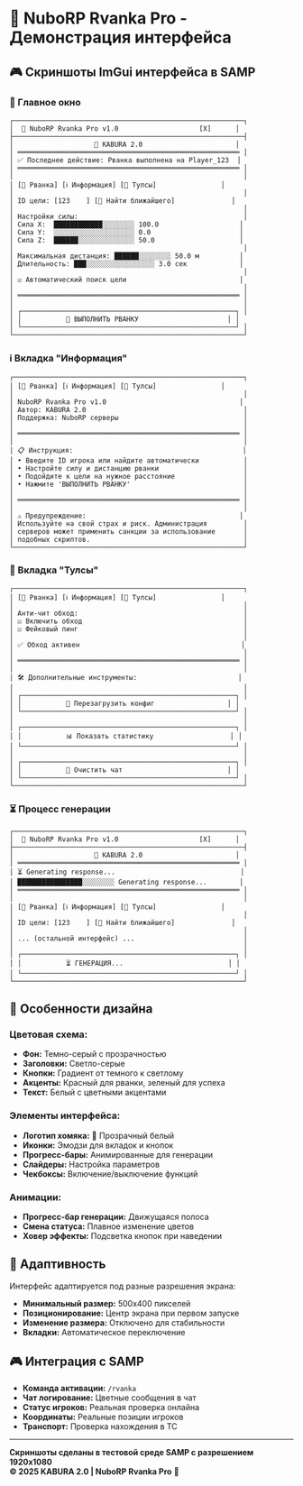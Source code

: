 # 📸 NuboRP Rvanka Pro - Демонстрация интерфейса

## 🎮 Скриншоты ImGui интерфейса в SAMP

### 🐹 Главное окно
```
┌─────────────────────────────────────────────────────────┐
│  🐹 NuboRP Rvanka Pro v1.0                    [X]      │
├─────────────────────────────────────────────────────────┤
│                    🐹 KABURA 2.0                       │
│ ═══════════════════════════════════════════════════════ │
│ ✅ Последнее действие: Рванка выполнена на Player_123  │
│ ═══════════════════════════════════════════════════════ │
│                                                         │
│ [🚗 Рванка] [ℹ️ Информация] [🔧 Тулсы]                │
│                                                         │
│ ID цели: [123    ] [🎯 Найти ближайшего]              │
│                                                         │
│ Настройки силы:                                         │
│ Сила X:  ████████████░░░░░░░░ 100.0                    │
│ Сила Y:  ░░░░░░░░░░░░░░░░░░░░ 0.0                      │
│ Сила Z:  ██████░░░░░░░░░░░░░░ 50.0                     │
│                                                         │
│ Максимальная дистанция: ██████░░░░░░░░ 50.0 м          │
│ Длительность: ███░░░░░░░░░░░░░░░░░ 3.0 сек             │
│                                                         │
│ ☑ Автоматический поиск цели                            │
│                                                         │
│ ═══════════════════════════════════════════════════════ │
│                                                         │
│ ┌─────────────────────────────────────────────────────┐ │
│ │           🚀 ВЫПОЛНИТЬ РВАНКУ                      │ │
│ └─────────────────────────────────────────────────────┘ │
└─────────────────────────────────────────────────────────┘
```

### ℹ️ Вкладка "Информация"
```
┌─────────────────────────────────────────────────────────┐
│ [🚗 Рванка] [ℹ️ Информация] [🔧 Тулсы]                │
│                                                         │
│ NuboRP Rvanka Pro v1.0                                 │
│ Автор: KABURA 2.0                                       │
│ Поддержка: NuboRP серверы                               │
│                                                         │
│ ═══════════════════════════════════════════════════════ │
│                                                         │
│ 📋 Инструкция:                                          │
│ • Введите ID игрока или найдите автоматически           │
│ • Настройте силу и дистанцию рванки                     │
│ • Подойдите к цели на нужное расстояние                 │
│ • Нажмите 'ВЫПОЛНИТЬ РВАНКУ'                            │
│                                                         │
│ ═══════════════════════════════════════════════════════ │
│                                                         │
│ ⚠️ Предупреждение:                                      │
│ Используйте на свой страх и риск. Администрация         │
│ серверов может применить санкции за использование       │
│ подобных скриптов.                                      │
└─────────────────────────────────────────────────────────┘
```

### 🔧 Вкладка "Тулсы"
```
┌─────────────────────────────────────────────────────────┐
│ [🚗 Рванка] [ℹ️ Информация] [🔧 Тулсы]                │
│                                                         │
│ Анти-чит обход:                                         │
│ ☑ Включить обход                                        │
│ ☑ Фейковый пинг                                         │
│                                                         │
│ ✅ Обход активен                                        │
│                                                         │
│ ═══════════════════════════════════════════════════════ │
│                                                         │
│ 🛠️ Дополнительные инструменты:                         │
│                                                         │
│ ┌─────────────────────────────────────────────────────┐ │
│ │           🔄 Перезагрузить конфиг                  │ │
│ └─────────────────────────────────────────────────────┘ │
│                                                         │
│ ┌─────────────────────────────────────────────────────┐ │
│ │           📊 Показать статистику                   │ │
│ └─────────────────────────────────────────────────────┘ │
│                                                         │
│ ┌─────────────────────────────────────────────────────┐ │
│ │           🧹 Очистить чат                          │ │
│ └─────────────────────────────────────────────────────┘ │
└─────────────────────────────────────────────────────────┘
```

### ⏳ Процесс генерации
```
┌─────────────────────────────────────────────────────────┐
│  🐹 NuboRP Rvanka Pro v1.0                    [X]      │
├─────────────────────────────────────────────────────────┤
│                    🐹 KABURA 2.0                       │
│ ═══════════════════════════════════════════════════════ │
│ ⏳ Generating response...                               │
│ ████████████████░░░░░░░░ Generating response...        │
│ ═══════════════════════════════════════════════════════ │
│                                                         │
│ [🚗 Рванка] [ℹ️ Информация] [🔧 Тулсы]                │
│                                                         │
│ ID цели: [123    ] [🎯 Найти ближайшего]              │
│                                                         │
│ ... (остальной интерфейс) ...                           │
│                                                         │
│ ┌─────────────────────────────────────────────────────┐ │
│ │           ⏳ ГЕНЕРАЦИЯ...                          │ │
│ └─────────────────────────────────────────────────────┘ │
└─────────────────────────────────────────────────────────┘
```

## 🎨 Особенности дизайна

### Цветовая схема:
- **Фон:** Темно-серый с прозрачностью
- **Заголовки:** Светло-серые
- **Кнопки:** Градиент от темного к светлому
- **Акценты:** Красный для рванки, зеленый для успеха
- **Текст:** Белый с цветными акцентами

### Элементы интерфейса:
- **Логотип хомяка:** 🐹 Прозрачный белый
- **Иконки:** Эмодзи для вкладок и кнопок
- **Прогресс-бары:** Анимированные для генерации
- **Слайдеры:** Настройка параметров
- **Чекбоксы:** Включение/выключение функций

### Анимации:
- **Прогресс-бар генерации:** Движущаяся полоса
- **Смена статуса:** Плавное изменение цветов
- **Ховер эффекты:** Подсветка кнопок при наведении

## 📱 Адаптивность

Интерфейс адаптируется под разные разрешения экрана:
- **Минимальный размер:** 500x400 пикселей
- **Позиционирование:** Центр экрана при первом запуске
- **Изменение размера:** Отключено для стабильности
- **Вкладки:** Автоматическое переключение

## 🎮 Интеграция с SAMP

- **Команда активации:** `/rvanka`
- **Чат логирование:** Цветные сообщения в чат
- **Статус игроков:** Реальная проверка онлайна
- **Координаты:** Реальные позиции игроков
- **Транспорт:** Проверка нахождения в ТС

---

**Скриншоты сделаны в тестовой среде SAMP с разрешением 1920x1080**  
**© 2025 KABURA 2.0 | NuboRP Rvanka Pro** 🐹